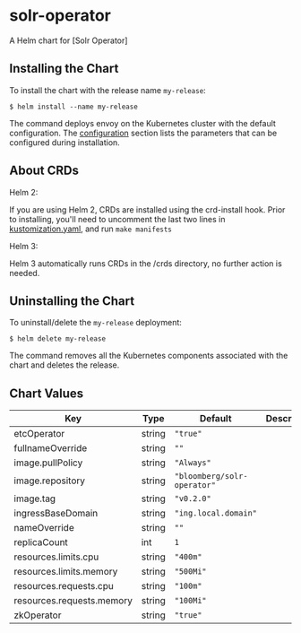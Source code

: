 solr-operator
=============
A Helm chart for [Solr Operator]

## Installing the Chart

To install the chart with the release name `my-release`:

```console
$ helm install --name my-release
```

The command deploys envoy on the Kubernetes cluster with the default configuration. The [configuration](#configuration) section lists the parameters that can be configured during installation.

## About CRDs

Helm 2:

If you are using Helm 2, CRDs are installed using the crd-install hook. Prior to installing, you'll need to uncomment the last two lines in [kustomization.yaml](../../config/crd/kustomization.yaml), and run `make manifests`

Helm 3:

Helm 3 automatically runs CRDs in the /crds directory, no further action is needed.

## Uninstalling the Chart

To uninstall/delete the `my-release` deployment:

```console
$ helm delete my-release
```

The command removes all the Kubernetes components associated with the chart and deletes the release.



## Chart Values

| Key | Type | Default | Description |
|-----|------|---------|-------------|
| etcOperator | string | `"true"` |  |
| fullnameOverride | string | `""` |  |
| image.pullPolicy | string | `"Always"` |  |
| image.repository | string | `"bloomberg/solr-operator"` |  |
| image.tag | string | `"v0.2.0"` |  |
| ingressBaseDomain | string | `"ing.local.domain"` |  |
| nameOverride | string | `""` |  |
| replicaCount | int | `1` |  |
| resources.limits.cpu | string | `"400m"` |  |
| resources.limits.memory | string | `"500Mi"` |  |
| resources.requests.cpu | string | `"100m"` |  |
| resources.requests.memory | string | `"100Mi"` |  |
| zkOperator | string | `"true"` |  |

